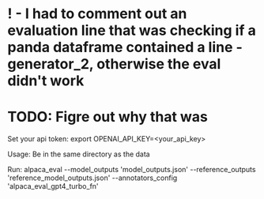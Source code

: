 # ! - I had to comment out an evaluation line that was checking if a panda dataframe contained a line - generator_2, otherwise the eval didn't work
# TODO: Figre out why that was

Set your api token:
export OPENAI_API_KEY=<your_api_key>

Usage:
Be in the same directory as the data

Run:
alpaca_eval --model_outputs 'model_outputs.json' --reference_outputs 'reference_model_outputs.json' --annotators_config 'alpaca_eval_gpt4_turbo_fn' 